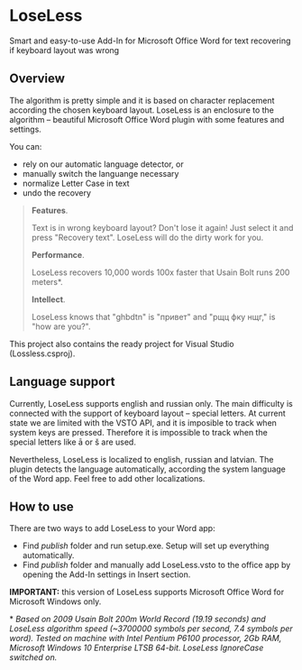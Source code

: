 # LoseLess

Smart and easy-to-use Add-In for Microsoft Office Word for text recovering if keyboard layout was wrong

## Overview
 
The algorithm is pretty simple and it is based on character replacement according the chosen keyboard layout. LoseLess is an enclosure to the algorithm – beautiful Microsoft Office Word plugin with some features and settings.

You can:
- rely on our automatic language detector, or
- manually switch the languange necessary
- normalize Letter Case in text
- undo the recovery

> **Features**.
> 
> Text is in wrong keyboard layout? Don't lose it again! Just select it and press "Recovery text". LoseLess will do the dirty work for you.
>
> **Performance**.
> 
> LoseLess recovers 10,000 words 100x faster that Usain Bolt runs 200 meters*.
>
> **Intellect**.
> 
> LoseLess knows that "ghbdtn" is "привет" and "рщц фку нщг," is "how are you?".

This project also contains the ready project for Visual Studio (Lossless.csproj).

## Language support

Currently, LoseLess supports english and russian only. The main difficulty is connected with the support of keyboard layout – special letters. At current state we are limited with the VSTO API, and it is imposible to track when system keys are pressed. Therefore it is impossible to track when the special letters like ā or š are used.

Nevertheless, LoseLess is localized to english, russian and latvian. The plugin detects the language automatically, according the system language of the Word app. Feel free to add other localizations.

## How to use

There are two ways to add LoseLess to your Word app:

- Find *publish* folder and run setup.exe. Setup will set up everything automatically.
- Find *publish* folder and manually add LoseLess.vsto to the office app by opening the Add-In settings in Insert section.

**IMPORTANT:** this version of LoseLess supports Microsoft Office Word for Microsoft Windows only.



\* *Based on 2009 Usain Bolt 200m World Record (19.19 seconds) and LoseLess algorithm speed (~3700000 symbols per second, 7.4 symbols per word). Tested on machine with Intel Pentium P6100 processor, 2Gb RAM, Microsoft Windows 10 Enterprise LTSB 64-bit. LoseLess IgnoreCase switched on.*
